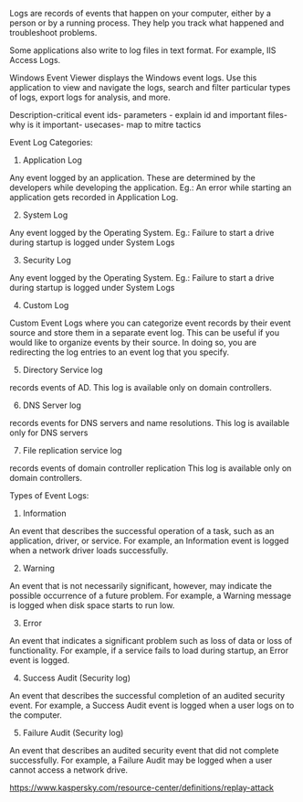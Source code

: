 Logs are records of events that happen on your computer, either by a person or by a running process. They help you track what happened and troubleshoot problems.

 Some applications also write to log files in text format. For example, IIS Access Logs.
 
Windows Event Viewer displays the Windows event logs. Use this application to view and navigate the logs, search and filter particular types of logs, export logs for analysis, and more. 


Description-critical event ids- parameters - explain id and important files- why is it important- usecases- map to mitre tactics


Event Log Categories:

1. Application Log

Any event logged by an application. These are determined by the developers while developing the application. Eg.: An error while starting an application gets recorded in Application Log.

2. System Log

Any event logged by the Operating System. Eg.: Failure to start a drive during startup is logged under System Logs

3. Security Log

Any event logged by the Operating System. Eg.: Failure to start a drive during startup is logged under System Logs

4. Custom Log

Custom Event Logs where you can categorize event records by their event source and store them in a separate event log. This can be useful if you would like to organize events by their source. In doing so, you are redirecting the log entries to an event log that you specify.

5. Directory Service log

records events of AD. This log is available only on domain controllers.

6. DNS Server log

records events for DNS servers and name resolutions. This log is available only for DNS servers


7. File replication service log	

records events of domain controller replication This log is available only on domain controllers.


Types of Event Logs:

1. Information	

An event that describes the successful operation of a task, such as an application, driver, or service. For example, an Information event is logged when a network driver loads successfully.

2. Warning

An event that is not necessarily significant, however, may indicate the possible occurrence of a future problem. For example, a Warning message is logged when disk space starts to run low.

3. Error

An event that indicates a significant problem such as loss of data or loss of functionality. For example, if a service fails to load during startup, an Error event is logged.

4. Success Audit (Security log)

An event that describes the successful completion of an audited security event. For example, a Success Audit event is logged when a user logs on to the computer.

5. Failure Audit (Security log)	

An event that describes an audited security event that did not complete successfully. For example, a Failure Audit may be logged when a user cannot access a network drive.


https://www.kaspersky.com/resource-center/definitions/replay-attack
